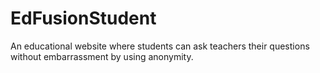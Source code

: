 # EdFusionStudent
An educational website where students can ask teachers their questions without embarrassment by using anonymity.
